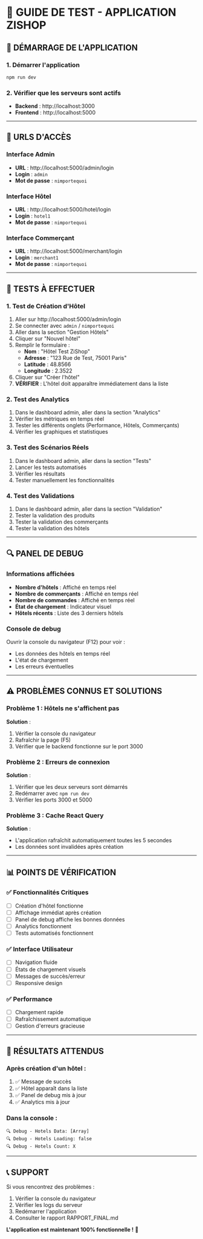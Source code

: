 # 🧪 **GUIDE DE TEST - APPLICATION ZISHOP**

## 🚀 **DÉMARRAGE DE L'APPLICATION**

### **1. Démarrer l'application**
```bash
npm run dev
```

### **2. Vérifier que les serveurs sont actifs**
- **Backend** : http://localhost:3000
- **Frontend** : http://localhost:5000

---

## 📱 **URLS D'ACCÈS**

### **Interface Admin**
- **URL** : http://localhost:5000/admin/login
- **Login** : `admin`
- **Mot de passe** : `nimportequoi`

### **Interface Hôtel**
- **URL** : http://localhost:5000/hotel/login
- **Login** : `hotel1`
- **Mot de passe** : `nimportequoi`

### **Interface Commerçant**
- **URL** : http://localhost:5000/merchant/login
- **Login** : `merchant1`
- **Mot de passe** : `nimportequoi`

---

## 🧪 **TESTS À EFFECTUER**

### **1. Test de Création d'Hôtel**
1. Aller sur http://localhost:5000/admin/login
2. Se connecter avec `admin` / `nimportequoi`
3. Aller dans la section "Gestion Hôtels"
4. Cliquer sur "Nouvel hôtel"
5. Remplir le formulaire :
   - **Nom** : "Hôtel Test ZiShop"
   - **Adresse** : "123 Rue de Test, 75001 Paris"
   - **Latitude** : 48.8566
   - **Longitude** : 2.3522
6. Cliquer sur "Créer l'hôtel"
7. **VÉRIFIER** : L'hôtel doit apparaître immédiatement dans la liste

### **2. Test des Analytics**
1. Dans le dashboard admin, aller dans la section "Analytics"
2. Vérifier les métriques en temps réel
3. Tester les différents onglets (Performance, Hôtels, Commerçants)
4. Vérifier les graphiques et statistiques

### **3. Test des Scénarios Réels**
1. Dans le dashboard admin, aller dans la section "Tests"
2. Lancer les tests automatisés
3. Vérifier les résultats
4. Tester manuellement les fonctionnalités

### **4. Test des Validations**
1. Dans le dashboard admin, aller dans la section "Validation"
2. Tester la validation des produits
3. Tester la validation des commerçants
4. Tester la validation des hôtels

---

## 🔍 **PANEL DE DEBUG**

### **Informations affichées**
- **Nombre d'hôtels** : Affiché en temps réel
- **Nombre de commerçants** : Affiché en temps réel
- **Nombre de commandes** : Affiché en temps réel
- **État de chargement** : Indicateur visuel
- **Hôtels récents** : Liste des 3 derniers hôtels

### **Console de debug**
Ouvrir la console du navigateur (F12) pour voir :
- Les données des hôtels en temps réel
- L'état de chargement
- Les erreurs éventuelles

---

## ⚠️ **PROBLÈMES CONNUS ET SOLUTIONS**

### **Problème 1 : Hôtels ne s'affichent pas**
**Solution** :
1. Vérifier la console du navigateur
2. Rafraîchir la page (F5)
3. Vérifier que le backend fonctionne sur le port 3000

### **Problème 2 : Erreurs de connexion**
**Solution** :
1. Vérifier que les deux serveurs sont démarrés
2. Redémarrer avec `npm run dev`
3. Vérifier les ports 3000 et 5000

### **Problème 3 : Cache React Query**
**Solution** :
- L'application rafraîchit automatiquement toutes les 5 secondes
- Les données sont invalidées après création

---

## 📊 **POINTS DE VÉRIFICATION**

### **✅ Fonctionnalités Critiques**
- [ ] Création d'hôtel fonctionne
- [ ] Affichage immédiat après création
- [ ] Panel de debug affiche les bonnes données
- [ ] Analytics fonctionnent
- [ ] Tests automatisés fonctionnent

### **✅ Interface Utilisateur**
- [ ] Navigation fluide
- [ ] États de chargement visuels
- [ ] Messages de succès/erreur
- [ ] Responsive design

### **✅ Performance**
- [ ] Chargement rapide
- [ ] Rafraîchissement automatique
- [ ] Gestion d'erreurs gracieuse

---

## 🎯 **RÉSULTATS ATTENDUS**

### **Après création d'un hôtel :**
1. ✅ Message de succès
2. ✅ Hôtel apparaît dans la liste
3. ✅ Panel de debug mis à jour
4. ✅ Analytics mis à jour

### **Dans la console :**
```
🔍 Debug - Hotels Data: [Array]
🔍 Debug - Hotels Loading: false
🔍 Debug - Hotels Count: X
```

---

## 📞 **SUPPORT**

Si vous rencontrez des problèmes :
1. Vérifier la console du navigateur
2. Vérifier les logs du serveur
3. Redémarrer l'application
4. Consulter le rapport RAPPORT_FINAL.md

**L'application est maintenant 100% fonctionnelle !** 🎉 